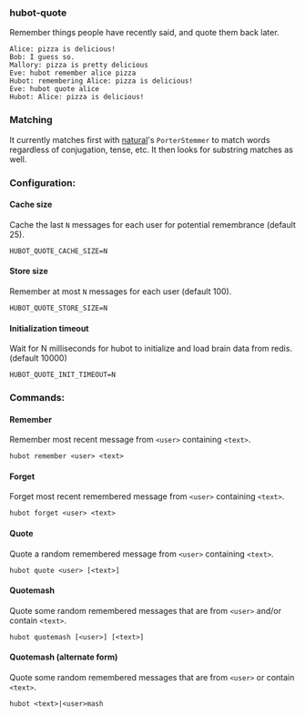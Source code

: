 ### hubot-quote

Remember things people have recently said, and quote them back later.

```
Alice: pizza is delicious!
Bob: I guess so.
Mallory: pizza is pretty delicious
Eve: hubot remember alice pizza
Hubot: remembering Alice: pizza is delicious!
Eve: hubot quote alice
Hubot: Alice: pizza is delicious!
```

### Matching

It currently matches first with [natural](https://github.com/NaturalNode/natural)'s `PorterStemmer` to match words regardless of conjugation, tense, etc. It then looks for substring matches as well.

### Configuration:

#### Cache size

Cache the last `N` messages for each user for potential remembrance (default 25).

```
HUBOT_QUOTE_CACHE_SIZE=N
```

#### Store size

Remember at most `N` messages for each user (default 100).

```
HUBOT_QUOTE_STORE_SIZE=N
```

#### Initialization timeout

Wait for N milliseconds for hubot to initialize and load brain data from redis. (default 10000)

```
HUBOT_QUOTE_INIT_TIMEOUT=N
```

### Commands:

#### Remember

Remember most recent message from `<user>` containing `<text>`.

```
hubot remember <user> <text>
```

#### Forget

Forget most recent remembered message from `<user>` containing `<text>`.

```
hubot forget <user> <text>
```

#### Quote

Quote a random remembered message from `<user>` containing `<text>`.

```
hubot quote <user> [<text>]
```

#### Quotemash

Quote some random remembered messages that are from `<user>` and/or contain `<text>`.

```
hubot quotemash [<user>] [<text>]
```

#### Quotemash (alternate form)

Quote some random remembered messages that are from `<user>` or contain `<text>`.

```
hubot <text>|<user>mash
```
